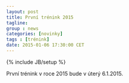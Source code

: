 ```yaml
---
layout: post
title: První trénink 2015
tagline:
group : news
categories: [novinky]
tags : [trénink]
date: 2015-01-06 17:30:00 CET
---
```

{% include JB/setup %}

První trénink v roce 2015 bude v úterý 6.1.2015.